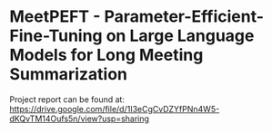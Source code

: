# MeetPEFT - Parameter-Efficient-Fine-Tuning on Large Language Models for Long Meeting Summarization

Project report can be found at:
https://drive.google.com/file/d/1I3eCgCvDZYfPNn4W5-dKQvTM14Oufs5n/view?usp=sharing
